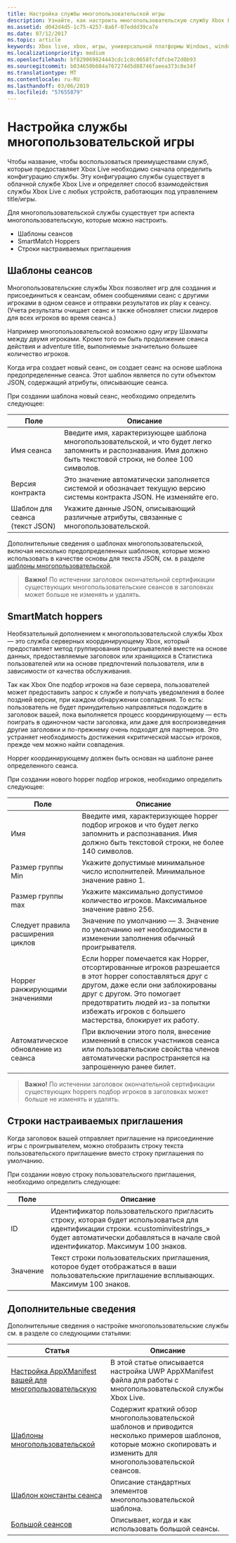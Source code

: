 ```yaml
---
title: Настройка службы многопользовательской игры
description: Узнайте, как настроить многопользовательскую службу Xbox Live.
ms.assetid: d042d4d5-1c75-4257-8a6f-07eddd39ca7e
ms.date: 07/12/2017
ms.topic: article
keywords: Xbox live, xbox, игры, универсальной платформы Windows, windows 10, xbox, один, многопользовательскую, конфигурации службы, шаблон сеанса, string пользовательских приглашения, smartmatch hopper
ms.localizationpriority: medium
ms.openlocfilehash: bf829069824443cdc1c8c0658fcfdfcbe72d0b93
ms.sourcegitcommit: b034650b684a767274d5d88746faeea373c8e34f
ms.translationtype: MT
ms.contentlocale: ru-RU
ms.lasthandoff: 03/06/2019
ms.locfileid: "57655879"
---
```

# <a name="multiplayer-service-configuration"></a>Настройка службы многопользовательской игры
Чтобы название, чтобы воспользоваться преимуществами служб, которые предоставляет Xbox Live необходимо сначала определить конфигурацию службы. Эту конфигурацию службы существует в облачной службе Xbox Live и определяет способ взаимодействия службы Xbox Live с любых устройств, работающих под управлением title/игры.

Для многопользовательской службы существует три аспекта многопользовательскую, которые можно настроить.
* Шаблоны сеансов
* SmartMatch Hoppers
* Строки настраиваемых приглашения

## <a name="session-templates"></a>Шаблоны сеансов
Многопользовательские службы Xbox позволяет игр для создания и присоединиться к сеансам, обмен сообщениями сеанс с другими игроками в одном сеансе и отправки результатов их play к сеансу. (Учета результаты очищает сеанс и также обновляет списки лидеров для всех игроков во время сеанса.)

Например многопользовательской возможно одну игру Шахматы между двумя игроками. Кроме того он быть продолжение сеанса действия и adventure title, выполняемые значительно большее количество игроков.

Когда игра создает новый сеанс, он создает сеанс на основе шаблона предопределенные сеанса. Этот шаблон является по сути объектом JSON, содержащий атрибуты, описывающие сеанса.

При создании шаблона новый сеанс, необходимо определить следующее:

| Поле | Описание |
| --- | --- |
| Имя сеанса | Введите имя, характеризующее шаблона многопользовательской, и что будет легко запомнить и распознавания. Имя должно быть текстовой строки, не более 100 символов. |
| Версия контракта | Это значение автоматически заполняется системой и обозначает текущую версию системы контракта JSON. Не изменяйте его. |
| Шаблон для сеанса (текст JSON) | Укажите данные JSON, описывающий различные атрибуты, связанные с многопользовательской. |

Дополнительные сведения о шаблонах многопользовательской, включая несколько предопределенных шаблонов, которые можно использовать в качестве основы для текста JSON, см. в разделе [шаблоны многопользовательской](session-templates.md).

> **Важно!** По истечении заголовок окончательной сертификации существующих многопользовательские сеансов в заголовках может больше не изменять и удалять.

## <a name="smartmatch-hoppers"></a>SmartMatch hoppers

Необязательный дополнением к многопользовательской службы Xbox — это служба серверных координирующему Xbox, который предоставляет метод группирования проигрывателей вместе на основе данных, предоставляемые заголовок или хранящихся в Статистика пользователей или на основе предпочтений пользователя, или в зависимости от качества обслуживания.

Так как Xbox One подбор игроков на базе сервера, пользователей может предоставить запрос к службе и получать уведомления в более поздней версии, при каждом обнаружении совпадения. То есть: пользователь не будет принудительно направляться подождите в заголовок вашей, пока выполняется процесс координирующему — есть поиграть в одиночном части заголовка, или даже для воспроизведения другие заголовки и по-прежнему очень подходят для партнеров. Это устраняет необходимость достижения «критической массы» игроков, прежде чем можно найти совпадения.

Hopper координирующему должен быть основан на шаблоне ранее определенного сеанса.

При создании нового hopper подбор игроков, необходимо определить следующее:

| Поле | Описание |
|---|---|
|Имя| Введите имя, характеризующее hopper подбор игроков и что будет легко запомнить и распознавания. Имя должно быть текстовой строки, не более 140 символов. |
| Размер группы Min | Укажите допустимые минимальное число исполнителей. Минимальное значение равно 1. |
| Размер группы max | Укажите максимально допустимое количество игроков. Максимальное значение равно 256. |
| Следует правила расширения циклов | Значение по умолчанию — 3. Значение по умолчанию нет необходимости в изменении заполнения обычный проигрывателя. |
| Hopper ранжирующими значениями | Если hopper помечается как Hopper, отсортированные игроков разрешается в этот hopper сопоставляться друг с другом, даже если они заблокированы друг с другом. Это помогает предотвратить людей из-за попытки избежать игроков с большего мастерства, блокирует их работу. |
| Автоматическое обновление из сеанса | При включении этого поля, внесение изменений в список участников сеанса или пользовательские свойства членов автоматически распространяется на запрошенную ранее билет. |

> **Важно!** По истечении заголовок окончательной сертификации существующих hoppers подбор игроков в заголовках может больше не изменять и удалять.

## <a name="custom-invite-strings"></a>Строки настраиваемых приглашения
Когда заголовок вашей отправляет приглашение на присоединение игры с проигрывателем, можно отобразить строку текста пользовательского приглашение вместо строку приглашения по умолчанию.

При создании новую строку пользовательского приглашения, необходимо определить следующее:

| Поле | Описание |
|---|---|
| ID | Идентификатор пользовательского пригласить строку, которая будет использоваться для идентификации строки. «custominvitestrings_» будет автоматически добавляться в начале свой идентификатор. Максимум 100 знаков. |
| Значение | Текст строки пользовательских приглашения, которое будет отображаться в ваши пользовательские приглашение всплывающих. Максимум 100 знаков. |

## <a name="additional-information"></a>Дополнительные сведения

Дополнительные сведения о настройке многопользовательские службы см. в разделе со следующими статьями:

**Статья** | **Описание**
--- | ---
[Настройка AppXManifest вашей для многопользовательскую](configure-your-appxmanifest-for-multiplayer.md) | В этой статье описывается настройка UWP AppXManifest файла для работы с многопользовательской службы Xbox Live.
[Шаблоны многопользовательской](session-templates.md) | Содержит краткий обзор многопользовательской шаблонов и приводится несколько примеров шаблонов, которые можно скопировать и изменить для многопользовательской сеансов.
[Шаблон константы сеанса](session-template-constants.md) | Описание стандартных элементов многопользовательской шаблона.
[Большой сеансов](large-sessions.md) | Описывает, когда и как использовать большой сеансы.
